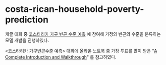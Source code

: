 # costa-rican-household-poverty-prediction
캐글 대회 중 [코스타리카 가구 빈곤 수준 예측](https://www.kaggle.com/c/costa-rican-household-poverty-prediction) 에 참여해 가정의 빈곤의 수준을 분류하는 모델 개발을 진행하였다.  


<코스타리카 가구빈곤수준 예측> 대회에 올라온 노트북 중 가장 투표를 많이 받은 "[A Complete Introduction and Walkthrough](https://www.kaggle.com/willkoehrsen/a-complete-introduction-and-walkthrough)" 를 참고하였다. 
